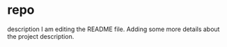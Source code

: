 # repo
description
I am editing the README file. Adding some more details about the project description.
